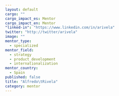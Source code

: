 ```yaml
---
layout: default
cargo: ""
cargo_impact_es: Mentor
cargo_impact_en: Mentor
"linked-in": "https://www.linkedin.com/in/arivela"
twitter: "http://twitter/arivela"
image: ""
mentor_type: 
  - specialized
mentor_field: 
  - strategy
  - product_development
  - internationalization
mentor_country: 
  - Spain
published: false
title: "Alfredo\tRivela"
category: mentor
---
```


